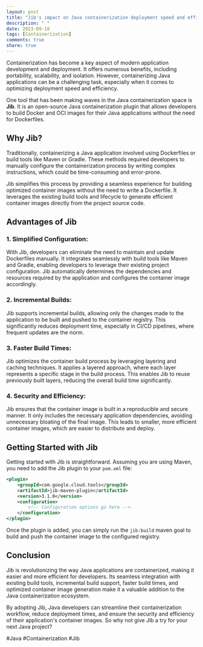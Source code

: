 ```yaml
---
layout: post
title: "Jib's impact on Java containerization deployment speed and efficiency"
description: " "
date: 2023-09-18
tags: [Containerization]
comments: true
share: true
---
```


Containerization has become a key aspect of modern application development and deployment. It offers numerous benefits, including portability, scalability, and isolation. However, containerizing Java applications can be a challenging task, especially when it comes to optimizing deployment speed and efficiency.

One tool that has been making waves in the Java containerization space is **Jib**. It is an open-source Java containerization plugin that allows developers to build Docker and OCI images for their Java applications without the need for Dockerfiles.

## Why Jib?

Traditionally, containerizing a Java application involved using Dockerfiles or build tools like Maven or Gradle. These methods required developers to manually configure the containerization process by writing complex instructions, which could be time-consuming and error-prone.

Jib simplifies this process by providing a seamless experience for building optimized container images without the need to write a Dockerfile. It leverages the existing build tools and lifecycle to generate efficient container images directly from the project source code.

## Advantages of Jib

### 1. **Simplified Configuration:** 

With Jib, developers can eliminate the need to maintain and update Dockerfiles manually. It integrates seamlessly with build tools like Maven and Gradle, enabling developers to leverage their existing project configuration. Jib automatically determines the dependencies and resources required by the application and configures the container image accordingly.

### 2. **Incremental Builds:**

Jib supports incremental builds, allowing only the changes made to the application to be built and pushed to the container registry. This significantly reduces deployment time, especially in CI/CD pipelines, where frequent updates are the norm.

### 3. **Faster Build Times:**

Jib optimizes the container build process by leveraging layering and caching techniques. It applies a layered approach, where each layer represents a specific stage in the build process. This enables Jib to reuse previously built layers, reducing the overall build time significantly.

### 4. **Security and Efficiency:**

Jib ensures that the container image is built in a reproducible and secure manner. It only includes the necessary application dependencies, avoiding unnecessary bloating of the final image. This leads to smaller, more efficient container images, which are easier to distribute and deploy.

## Getting Started with Jib

Getting started with Jib is straightforward. Assuming you are using Maven, you need to add the Jib plugin to your `pom.xml` file:

```xml
<plugin>
    <groupId>com.google.cloud.tools</groupId>
    <artifactId>jib-maven-plugin</artifactId>
    <version>3.1.0</version>
    <configuration>
        <!-- Configuration options go here -->
    </configuration>
</plugin>
```

Once the plugin is added, you can simply run the `jib:build` maven goal to build and push the container image to the configured registry.

## Conclusion

Jib is revolutionizing the way Java applications are containerized, making it easier and more efficient for developers. Its seamless integration with existing build tools, incremental build support, faster build times, and optimized container image generation make it a valuable addition to the Java containerization ecosystem.

By adopting Jib, Java developers can streamline their containerization workflow, reduce deployment times, and ensure the security and efficiency of their application's container images. So why not give Jib a try for your next Java project?

#Java #Containerization #Jib